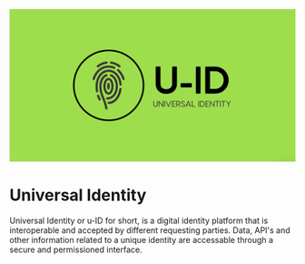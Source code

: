![logo](https://raw.githubusercontent.com/chriswoodle/universal-identity/master/logo.png)

# Universal Identity

Universal Identity or u-ID for short, is a digital identity platform that is interoperable and accepted by different requesting parties. Data, API's and other information related to a unique identity are accessable through a secure and permissioned interface.

